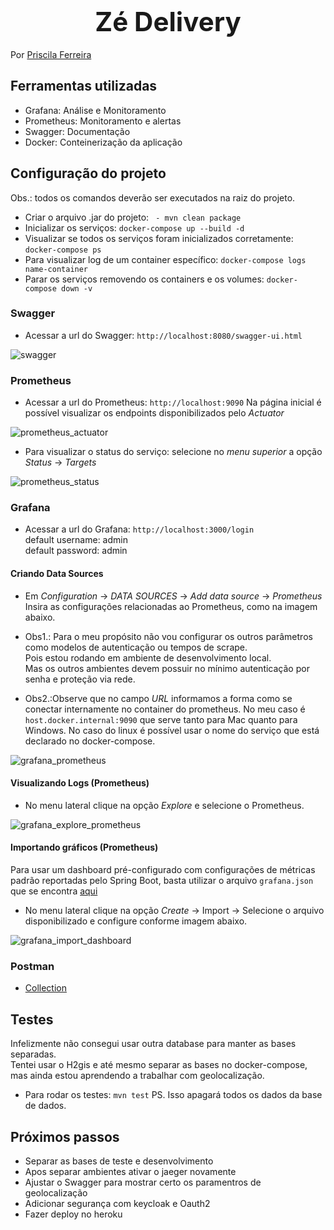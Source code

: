 <h1 align="center"><span style="font-size:150%">Zé Delivery</span></h1>

Por [Priscila Ferreira](https://www.linkedin.com/in/priscilasanfer/)

## Ferramentas utilizadas
- Grafana: Análise e Monitoramento
- Prometheus: Monitoramento e alertas
- Swagger: Documentação
- Docker: Conteinerização da aplicação

## Configuração do projeto
Obs.: todos os comandos deverão ser executados na raiz do projeto.

- Criar o arquivo .jar do projeto: ``` - mvn clean package```
- Inicializar os serviços: ```docker-compose up --build -d```
- Visualizar se todos os serviços foram inicializados corretamente: ```docker-compose ps```
- Para visualizar log de um container específico: ```docker-compose logs name-container```
- Parar os serviços removendo os containers e os volumes: ```docker-compose down -v```
 
### Swagger
- Acessar a url do Swagger:
```http://localhost:8080/swagger-ui.html```

![swagger](./src/main/resources/images/swagger.png)
 
### Prometheus
- Acessar a url do Prometheus: ```http://localhost:9090```
Na página inicial é possível visualizar os endpoints disponibilizados pelo *Actuator*

![prometheus_actuator](./src/main/resources/images/prometheus_actuator.png)

- Para visualizar o status do serviço: selecione no *menu superior* a opção *Status* -> *Targets*

![prometheus_status](./src/main/resources/images/prometheus_status.png)

### Grafana
- Acessar a url do Grafana: ```http://localhost:3000/login```  
default username: admin  
default password: admin 

#### Criando Data Sources
- Em *Configuration* -> *DATA SOURCES* -> *Add data source* -> *Prometheus*
Insira as configurações relacionadas ao Prometheus, como na imagem abaixo.

- Obs1.: Para o meu propósito não vou configurar os outros parâmetros como modelos de autenticação ou tempos de scrape.   
Pois estou rodando em ambiente de desenvolvimento local.   
Mas os outros ambientes devem possuir no mínimo autenticação por senha e proteção via rede. 

- Obs2.:Observe que no campo *URL* informamos a forma como se conectar internamente no container do prometheus.
No meu caso é ```host.docker.internal:9090``` que serve tanto para Mac quanto para Windows.
No caso do linux é possível usar o nome do serviço que está declarado no docker-compose.

![grafana_prometheus](./src/main/resources/images/grafana_prometheus.png)

#### Visualizando Logs (Prometheus)
- No menu lateral clique na opção *Explore* e selecione o Prometheus.

![grafana_explore_prometheus](./src/main/resources/images/grafana_explore_prometheus.png)

#### Importando gráficos (Prometheus)
Para usar um dashboard pré-configurado com configurações de métricas padrão reportadas pelo Spring Boot, basta utilizar o arquivo `grafana.json` que se encontra [aqui](./src/main/resources/files/grafana.json)

- No menu lateral clique na opção *Create* -> Import -> Selecione o arquivo disponibilizado e configure conforme imagem abaixo.

![grafana_import_dashboard](./src/main/resources/images/grafana_import_dashboard.png)

### Postman
- [Collection](./src/main/resources/files/Ze%20Delivery.postman_collection.json)

## Testes
Infelizmente não consegui usar outra database para manter as bases separadas.  
Tentei usar o H2gis e até mesmo separar as bases no docker-compose, mas ainda estou aprendendo a trabalhar com geolocalização.

- Para rodar os testes: ```mvn test```
  PS. Isso apagará todos os dados da base de dados.
  
## Próximos passos
- Separar as bases de teste e desenvolvimento 
- Apos separar ambientes ativar o jaeger novamente
- Ajustar o Swagger para mostrar certo os paramentros de geolocalização
- Adicionar segurança com keycloak e Oauth2  
- Fazer deploy no heroku


